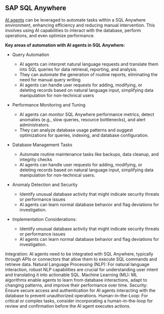 ## SAP SQL Anywhere

[AI agents](sap-sql-anywhere-16-aia) can be leveraged to automate tasks within a SQL Anywhere environment, enhancing efficiency and reducing manual intervention. This involves using AI capabilities to interact with the database, perform operations, and even optimize performance.

__Key areas of automation with AI agents in SQL Anywhere:__

- Query Automation
  - AI agents can interpret natural language requests and translate them into SQL queries for data retrieval, reporting, and analysis.
  - They can automate the generation of routine reports, eliminating the need for manual query writing
  - AI agents can handle user requests for adding, modifying, or deleting records based on natural language input, simplifying data manipulation for non-technical users
- Performance Monitoring and Tuning
  - AI agents can monitor SQL Anywhere performance metrics, detect anomalies (e.g., slow queries, resource bottlenecks), and alert administrators.
  - They can analyze database usage patterns and suggest optimizations for queries, indexing, and database configuration.
- Database Management Tasks
  - Automate routine maintenance tasks like backups, data cleanup, and integrity checks
  - AI agents can handle user requests for adding, modifying, or deleting records based on natural language input, simplifying data manipulation for non-technical users.
- Anomaly Detection and Security
  - Identify unusual database activity that might indicate security threats or performance issues
  - AI agents can learn normal database behavior and flag deviations for investigation.


- Implementation Considerations:
  - Identify unusual database activity that might indicate security threats or performance issues
  - AI agents can learn normal database behavior and flag deviations for investigation.

Integration:
    AI agents need to be integrated with SQL Anywhere, typically through APIs or connectors that allow them to execute SQL commands and retrieve data.
    Natural Language Processing (NLP):
    For natural language interaction, robust NLP capabilities are crucial for understanding user intent and translating it into actionable SQL.
    Machine Learning (ML):
    ML algorithms enable agents to learn from database interactions, adapt to changing patterns, and improve their performance over time.
    Security:
    Ensure secure access and authentication for AI agents interacting with the database to prevent unauthorized operations.
    Human-in-the-Loop:
    For critical or complex tasks, consider incorporating a human-in-the-loop for review and confirmation before the AI agent executes actions.
